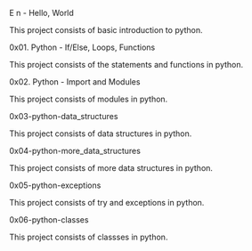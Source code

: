 E
n - Hello, World

This project consists of basic introduction to python.

0x01. Python - If/Else, Loops, Functions

This project consists of the statements and functions in python.

0x02. Python - Import and Modules

This project consists of modules in python.

0x03-python-data_structures

This project consists of data structures in python.

0x04-python-more_data_structures

This project consists of more data structures in python.

0x05-python-exceptions

This project consists of try and exceptions in python.

0x06-python-classes

This project consists of classses in python.
